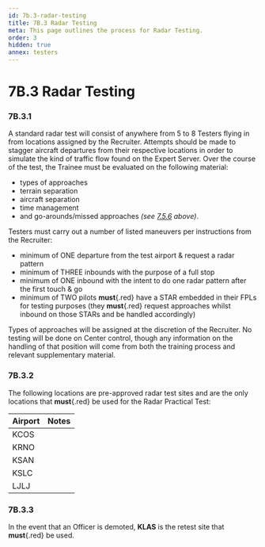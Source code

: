 ```yaml
---
id: 7b.3-radar-testing
title: 7B.3 Radar Testing
meta: This page outlines the process for Radar Testing.
order: 3
hidden: true
annex: testers
---
```


# 7B.3 Radar Testing



### 7B.3.1

A standard radar test will consist of anywhere from 5 to 8 Testers flying in from locations assigned by the Recruiter. Attempts should be made to stagger aircraft departures from their respective locations in order to simulate the kind of traffic flow found on the Expert Server. Over the course of the test, the Trainee must be evaluated on the following material: 



- types of approaches
- terrain separation
- aircraft separation
- time management
- and go-arounds/missed approaches *(see [7.5.6](/guide/atc-manual/7.-recruitment-and-training/7.5-radar-theory-and-practical-tests#7.5.6) above)*. 



Testers must carry out a number of listed maneuvers per instructions from the Recruiter:



- minimum of ONE departure from the test airport & request a radar pattern
- minimum of THREE inbounds with the purpose of a full stop
- minimum of ONE inbound with the intent to do one radar pattern after the first touch & go
- minimum of TWO pilots **must**{.red} have a STAR embedded in their FPLs for testing purposes (they **must**{.red} request approaches whilst inbound on those STARs and be handled accordingly)



Types of approaches will be assigned at the discretion of the Recruiter. No testing will be done on Center control, though any information on the handling of that position will come from both the training process and relevant supplementary material. 



### 7B.3.2

The following locations are pre-approved radar test sites and are the only locations that **must**{.red} be used for the Radar Practical Test:



| Airport | Notes |
| ------- | ----- |
| KCOS    |       |
| KRNO    |       |
| KSAN    |       |
| KSLC    |       |
| LJLJ    |       |



### 7B.3.3

In the event that an Officer is demoted, **KLAS** is the retest site that **must**{.red} be used.